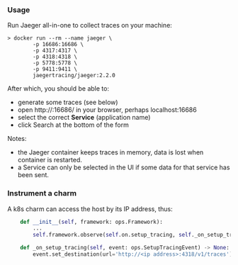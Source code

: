 ### Usage

Run Jaeger all-in-one to collect traces on your machine:

```command
> docker run --rm --name jaeger \
        -p 16686:16686 \
        -p 4317:4317 \
        -p 4318:4318 \
        -p 5778:5778 \
        -p 9411:9411 \
        jaegertracing/jaeger:2.2.0
```

After which, you should be able to:
- generate some traces (see below)
- open http://<ip address>:16686/ in your browser, perhaps localhost:16686
- select the correct **Service** (application name)
- click Search at the bottom of the form

Notes:
- the Jaeger container keeps traces in memory, data is lost when container is restarted.
- a Service can only be selected in the UI if some data for that service has been sent.

### Instrument a charm 

A k8s charm can access the host by its IP address, thus:

```py
    def __init__(self, framework: ops.Framework):
        ...
        self.framework.observe(self.on.setup_tracing, self._on_setup_tracing)

    def _on_setup_tracing(self, event: ops.SetupTracingEvent) -> None:
        event.set_destination(url='http://<ip address>:4318/v1/traces')  # you machine ip address
```
